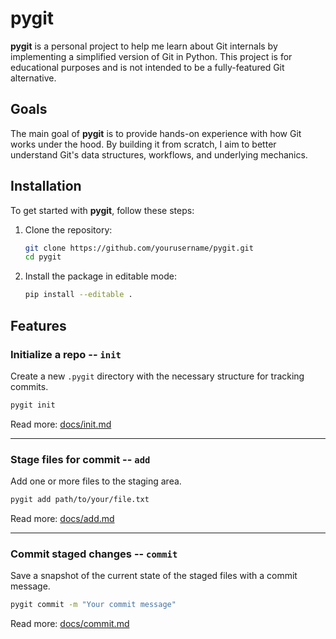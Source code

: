 # pygit

**pygit** is a personal project to help me learn about Git internals by implementing a simplified version of Git in Python. This project is for educational purposes and is not intended to be a fully-featured Git alternative.

## Goals

The main goal of **pygit** is to provide hands-on experience with how Git works under the hood. By building it from scratch, I aim to better understand Git's data structures, workflows, and underlying mechanics.


## Installation

To get started with **pygit**, follow these steps:

1. Clone the repository:

   ```bash
   git clone https://github.com/yourusername/pygit.git
   cd pygit
   ```

2. Install the package in editable mode:

   ```bash
   pip install --editable .
   ```

## Features

### Initialize a repo -- `init`

Create a new `.pygit` directory with the necessary structure for tracking commits.

```bash
pygit init
```

Read more: [docs/init.md](docs/init.md)

---

### Stage files for commit -- `add`

Add one or more files to the staging area.

```bash
pygit add path/to/your/file.txt
```

Read more: [docs/add.md](docs/add.md)

---

### Commit staged changes -- `commit`

Save a snapshot of the current state of the staged files with a commit message.

```bash
pygit commit -m "Your commit message"
```

Read more: [docs/commit.md](docs/commit.md)

